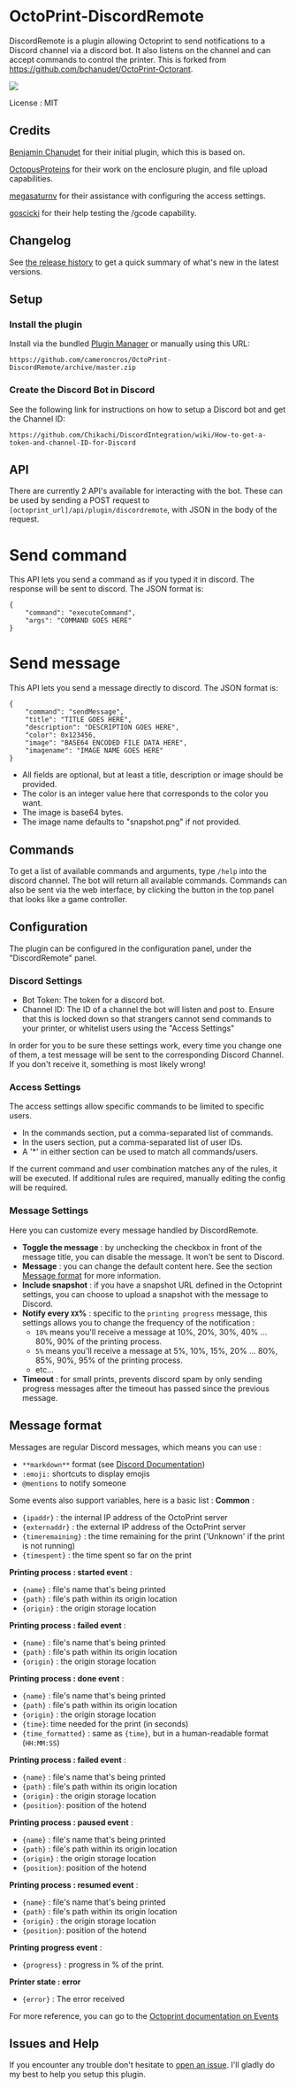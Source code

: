 # OctoPrint-DiscordRemote

DiscordRemote is a plugin allowing Octoprint to send notifications to a Discord channel via a discord bot. It also listens on the channel and can accept commands to control the printer.
This is forked from  https://github.com/bchanudet/OctoPrint-Octorant.

[![](https://circleci.com/gh/cameroncros/OctoPrint-DiscordRemote.svg?style=shield&circle-token=:circle-token)](https://circleci.com/gh/cameroncros/OctoPrint-DiscordRemote)

License : MIT

## Credits

[Benjamin Chanudet](https://github.com/bchanudet) for their initial plugin, which this is based on.

[OctopusProteins](https://github.com/OctopusProteins) for their work on the enclosure plugin, and file upload capabilities.

[megasaturnv](https://github.com/megasaturnv) for their assistance with configuring the access settings.

[goscicki](https://github.com/goscicki) for their help testing the /gcode capability.

## Changelog

See [the release history](https://github.com/cameroncros/OctoPrint-DiscordRemote/releases) to get a quick summary of what's new in the latest versions.

## Setup

### Install the plugin

Install via the bundled [Plugin Manager](https://github.com/foosel/OctoPrint/wiki/Plugin:-Plugin-Manager)
or manually using this URL:

    https://github.com/cameroncros/OctoPrint-DiscordRemote/archive/master.zip

### Create the Discord Bot  in Discord

See the following link for instructions on how to setup a Discord bot and get the Channel ID:

    https://github.com/Chikachi/DiscordIntegration/wiki/How-to-get-a-token-and-channel-ID-for-Discord

## API

There are currently 2 API's available for interacting with the bot.
These can be used by sending a POST request to `[octoprint_url]/api/plugin/discordremote`, with JSON in the body of the request.

# Send command
This API lets you send a command as if you typed it in discord.
The response will be sent to discord.
The JSON format is:

    {
        "command": "executeCommand",
        "args": "COMMAND GOES HERE"
    }

# Send message
This API lets you send a message directly to discord.
The JSON format is:

    {
        "command": "sendMessage",
        "title": "TITLE GOES HERE",
        "description": "DESCRIPTION GOES HERE",
        "color": 0x123456,
        "image": "BASE64 ENCODED FILE DATA HERE",
        "imagename": "IMAGE NAME GOES HERE"
    }

* All fields are optional, but at least a title, description or image should be provided.
* The color is an integer value here that corresponds to the color you want.
* The image is base64 bytes.
* The image name defaults to "snapshot.png" if not provided.

## Commands

To get a list of available commands and arguments, type ``/help`` into the discord channel. The bot will return all available commands.
Commands can also be sent via the web interface, by clicking the button in the top panel that looks like a game controller.

## Configuration

The plugin can be configured in the configuration panel, under the "DiscordRemote" panel.

### Discord Settings

- Bot Token: The token for a discord bot.
- Channel ID: The ID of a channel the bot will listen and post to.
  Ensure that this is locked down so that strangers cannot send commands to your printer, or whitelist users using the "Access Settings"

In order for you to be sure these settings work, every time you change one of them, a test message will be sent to the corresponding Discord Channel.
If you don't receive it, something is most likely wrong!

### Access Settings

The access settings allow specific commands to be limited to specific users.
- In the commands section, put a comma-separated list of commands.
- In the users section, put a comma-separated list of user IDs.
- A '*' in either section can be used to match all commands/users.

If the current command and user combination matches any of the rules, it will be executed.
If additional rules are required, manually editing the config will be required.

### Message Settings

Here you can customize every message handled by DiscordRemote.

- **Toggle the message** : by unchecking the checkbox in front of the message title, you can disable the message. It won't be sent to Discord.
- **Message** : you can change the default content here. See the section [Message format](#message-format) for more information.
- **Include snapshot** : if you have a snapshot URL defined in the Octoprint settings, you can choose to upload a snapshot with the message to Discord.
- **Notify every `XX`%** : specific to the `printing progress` message, this settings allows you to change the frequency of the notification :
    - `10%` means you'll receive a message at 10%, 20%, 30%, 40% ... 80%, 90% of the printing process.
    - `5%` means you'll receive a message at 5%, 10%, 15%, 20% ... 80%, 85%, 90%, 95% of the printing process.
    - etc...
- **Timeout** : for small prints, prevents discord spam by only sending progress messages after the timeout has passed since the previous message.

## Message format

Messages are regular Discord messages, which means you can use :
- `**markdown**` format (see [Discord Documentation](https://support.discordapp.com/hc/en-us/articles/210298617-Markdown-Text-101-Chat-Formatting-Bold-Italic-Underline-))
- `:emoji:` shortcuts to display emojis
- `@mentions` to notify someone

Some events also support variables, here is a basic list :
**Common** :
- `{ipaddr}` : the internal IP address of the OctoPrint server
- `{externaddr}` : the external IP address of the OctoPrint server
- `{timeremaining}` : the time remaining for the print ('Unknown' if the print is not running)
- `{timespent}` : the time spent so far on the print

**Printing process : started event** :
- `{name}` : file's name that's being printed
- `{path}` : file's path within its origin location
- `{origin}` : the origin storage location

**Printing process : failed event** :
- `{name}` : file's name that's being printed
- `{path}` : file's path within its origin location
- `{origin}` : the origin storage location

**Printing process : done event** :
- `{name}` : file's name that's being printed
- `{path}` : file's path within its origin location
- `{origin}` : the origin storage location
- `{time}`: time needed for the print (in seconds)
- `{time_formatted}` : same as `{time}`, but in a human-readable format (`HH:MM:SS`)

**Printing process : failed event** :
- `{name}` : file's name that's being printed
- `{path}` : file's path within its origin location
- `{origin}` : the origin storage location
- `{position}`: position of the hotend

**Printing process : paused event** :
- `{name}` : file's name that's being printed
- `{path}` : file's path within its origin location
- `{origin}` : the origin storage location
- `{position}`: position of the hotend

**Printing process : resumed event** :
- `{name}` : file's name that's being printed
- `{path}` : file's path within its origin location
- `{origin}` : the origin storage location
- `{position}`: position of the hotend

**Printing progress event** :
- `{progress}` : progress in % of the print.

**Printer state : error**
- `{error}` : The error received

For more reference, you can go to the [Octoprint documentation on Events](http://docs.octoprint.org/en/master/events/index.html#sec-events-available-events)

## Issues and Help

If you encounter any trouble don't hesitate to [open an issue](https://github.com/cameroncros/OctoPrint-DiscordRemote/issues/new). I'll gladly do my best to help you setup this plugin.
